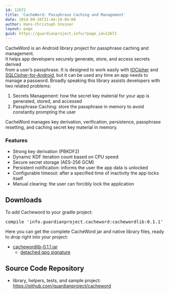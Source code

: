 ```yaml
---
id: 12672
title: 'CacheWord: Passphrase Caching and Management'
date: 2014-09-26T21:44:19-04:00
author: Hans-Christoph Steiner
layout: page
guid: https://guardianproject.info/?page_id=12672
---
```

CacheWord is an Android library project for passphrase caching and management.  
It helps app developers securely generate, store, and access secrets derived  
from a user&#8217;s passphrase. It is designed to work easily with [IOCipher](/code/iocipher) and <a href="https://www.zetetic.net/sqlcipher/open-source" target="_blank">SQLCipher-for-Android</a>, but it can be used any time an app needs to manage a password. Broadly speaking this library assists developers with two related problems:

  1. Secrets Management: how the secret key material for your app is generated, stored, and accessed
  2. Passphrase Caching: store the passphrase in memory to avoid constantly prompting the user

CacheWord manages key derivation, verification, persistence, passphrase resetting, and caching secret key material in memory.

### Features

  * Strong key derivation (PBKDF2)
  * Dynamic KDF iteration count based on CPU speed
  * Secure secret storage (AES-256 GCM)
  * Persistent notification: informs the user the app data is unlocked
  * Configurable timeout: after a specified time of inactivity the app locks itself
  * Manual clearing: the user can forcibly lock the application

## Downloads

To add Cacheword to your gradle project:

<pre>compile 'info.guardianproject.cacheword:cachewordlib:0.1.1'</pre>

Here you can get the complete CacheWord jar and native library files, ready to drop right into your project:

  * [cachewordlib-0.1.1.jar](https://guardianproject.info/releases/cachewordlib-0.1.1.jar) 
      * [detached gpg signature](https://guardianproject.info/releases/cachewordlib-0.1.1.jar.asc)

## Source Code Repository

  * library, helpers, tests, and sample project: <https://github.com/guardianproject/cacheword></ul>